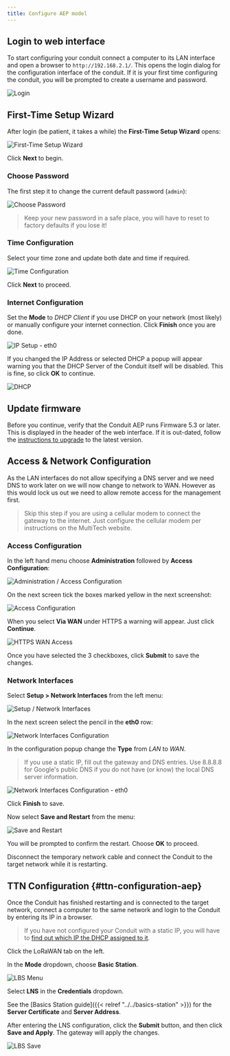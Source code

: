 ```yaml
---
title: Configure AEP model
---
```


## Login to web interface

To start configuring your conduit connect a computer to its LAN interface and open a browser to `http://192.168.2.1/`. This opens the login dialog for the configuration interface of the conduit. If it is your first time configuring the conduit, you will be prompted to create a username and password.

![Login](../login-aep.png)

## First-Time Setup Wizard
After login (be patient, it takes a while) the **First-Time Setup Wizard** opens:

![First-Time Setup Wizard](../wizard.png)

Click **Next** to begin.

### Choose Password

The first step it to change the current default password (`admin`):

![Choose Password](../password.png)

> Keep your new password in a safe place, you will have to reset to factory defaults if you lose it!

### Time Configuration

Select your time zone and update both date and time if required.

![Time Configuration](../time.png)

Click **Next** to proceed.

### Internet Configuration

Set the **Mode** to *DHCP Client* if you use DHCP on your network (most likely) or manually configure your internet connection. Click **Finish** once you are done.

![IP Setup - eth0](../ip.png)

If you changed the IP Address or selected DHCP a popup will appear warning you that the DHCP Server of the Conduit itself will be disabled. This is fine, so click **OK** to continue.

![DHCP](../dhcp.png)

## Update firmware

Before you continue, verify that the Conduit AEP runs Firmware 5.3 or later. This is displayed in the header of the web interface. If it is out-dated, follow the [instructions to upgrade](http://www.multitech.net/developer/software/aep/upgrading-the-aep-firmware/) to the latest version. 

## Access & Network Configuration

As the LAN interfaces do not allow specifying a DNS server and we need DNS to work later on we will now change to network to WAN. However as this would lock us out we need to allow remote access for the management first.

> Skip this step if you are using a cellular modem to connect the gateway to the internet. Just configure the cellular modem per instructions on the MultiTech website.

### Access Configuration

In the left hand menu choose **Administration** followed by **Access Configuration**:

![Administration / Access Configuration](../menu-access.png)

On the next screen tick the boxes marked yellow in the next screenshot:

![Access Configuration](../access.png)

When you select **Via WAN** under HTTPS a warning will appear. Just click **Continue**.

![HTTPS WAN Access](../wan-access.png)

Once you have selected the 3 checkboxes, click **Submit** to save the changes.

### Network Interfaces

Select **Setup > Network Interfaces** from the left menu:

![Setup / Network Interfaces](../menu-network.png)

In the next screen select the pencil in the **eth0** row:

![Network Interfaces Configuration](../interfaces.png)

In the configuration popup change the **Type** from *LAN* to *WAN*.

> If you use a static IP, fill out the gateway and DNS entries. Use 8.8.8.8 for Google's public DNS if you do not have (or know) the local DNS server information.

![Network Interfaces Configuration - eth0](../interface.png)

Click **Finish** to save.

Now select **Save and Restart** from the menu:

![Save and Restart](../menu-restart.png)

You will be prompted to confirm the restart. Choose **OK** to proceed.

Disconnect the temporary network cable and connect the Conduit to the target network while it is restarting.

## TTN Configuration {#ttn-configuration-aep}

Once the Conduit has finished restarting and is connected to the target network, connect a computer to the same network and login to the Conduit by entering its IP in a browser.

> If you have not configured your Conduit with a static IP, you will have to [find out which IP the DHCP assigned to it](http://apple.stackexchange.com/questions/19783/how-do-i-know-the-ip-addresses-of-other-computers-in-my-network).

Click the LoRaWAN tab on the left.

In the **Mode** dropdown, choose **Basic Station**.

![LBS Menu](../lbs-menu.png)

Select **LNS** in the **Credentials** dropdown.

See the [Basics Station guide]({{< relref "../../basics-station" >}}) for the **Server Certificate** and **Server Address**.

After entering the LNS configuration, click the **Submit** button, and then click **Save and Apply**. The gateway will apply the changes.

![LBS Save](../lbs-save.png)
